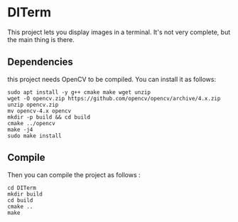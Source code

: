 # DITerm

This project lets you display images in a terminal. It's not very complete, but the main thing is there.

## Dependencies

this project needs OpenCV to be compiled. You can install it as follows:
```
sudo apt install -y g++ cmake make wget unzip
wget -O opencv.zip https://github.com/opencv/opencv/archive/4.x.zip
unzip opencv.zip
mv opencv-4.x opencv
mkdir -p build && cd build
cmake ../opencv
make -j4
sudo make install
```

## Compile

Then you can compile the project as follows :
```
cd DITerm
mkdir build
cd build
cmake ..
make
```

